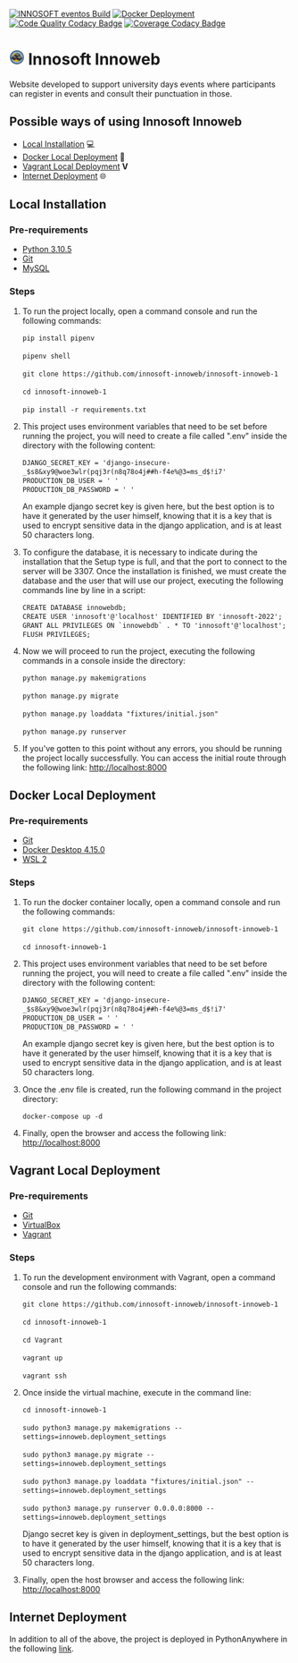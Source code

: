 [![INNOSOFT eventos Build](https://github.com/innosoft-innoweb/innosoft-innoweb-1/actions/workflows/main.yml/badge.svg)](https://github.com/innosoft-innoweb/innosoft-innoweb-1/tree/main)
[![Docker Deployment](https://github.com/innosoft-innoweb/innosoft-innoweb-1/actions/workflows/docker.yml/badge.svg)](https://hub.docker.com/layers/innosoftinnoweb/innosoft-innoweb-1/main/images/sha256-4b3216f902c8506c4de58b5ad6f33531e467d09fca80e9c629d98ed68d67dae4?context=explore)
[![Code Quality Codacy Badge](https://app.codacy.com/project/badge/Grade/6c581ba57c024b42a96e0cdd285c87d3)](https://www.codacy.com/gh/innosoft-innoweb/innosoft-innoweb-1/dashboard?utm_source=github.com&amp;utm_medium=referral&amp;utm_content=innosoft-innoweb/innosoft-innoweb-1&amp;utm_campaign=Badge_Grade)
[![Coverage Codacy Badge](https://app.codacy.com/project/badge/Coverage/6c581ba57c024b42a96e0cdd285c87d3)](https://www.codacy.com/gh/innosoft-innoweb/innosoft-innoweb-1/dashboard?utm_source=github.com&utm_medium=referral&utm_content=innosoft-innoweb/innosoft-innoweb-1&utm_campaign=Badge_Coverage)

# <img src="https://github.com/innosoft-innoweb/innosoft-innoweb-1/blob/main/static/images/innosoft_logo-nobg.png" width="27"> Innosoft Innoweb

Website developed to support university days events where participants can register in events and consult their punctuation in those.

## Possible ways of using Innosoft Innoweb

 - [Local Installation](#local-installation) :computer:
 - [Docker Local Deployment](#docker-local-deployment) :whale:
 - [Vagrant Local Deployment](#vagrant-local-deployment) **V**
 - [Internet Deployment](#internet-deployment) :globe_with_meridians:

## Local Installation

### Pre-requirements

- [Python 3.10.5](https://www.python.org/downloads/)
- [Git](https://git-scm.com/downloads)
- [MySQL](https://dev.mysql.com/downloads/installer/)

### Steps

1. To run the project locally, open a command console and run the following commands:

    ```
    pip install pipenv
    
    pipenv shell
    
    git clone https://github.com/innosoft-innoweb/innosoft-innoweb-1
  
    cd innosoft-innoweb-1
  
    pip install -r requirements.txt
    ```
    
2. This project uses environment variables that need to be set before running the project, you will need to create a file called ".env" inside the directory with the following content:

    ```
    DJANGO_SECRET_KEY = 'django-insecure-_$s8&xy9@woe3wlr(pqj3r(n8q78o4j##h-f4e%@3=ms_d$!i7'
    PRODUCTION_DB_USER = ' '
    PRODUCTION_DB_PASSWORD = ' '
    ```
    An example django secret key is given here, but the best option is to have it generated by the user himself, knowing that it is a key that is used to encrypt       sensitive data in the django application, and is at least 50 characters long.
    
3. To configure the database, it is necessary to indicate during the installation that the Setup type is full, and that the port to connect to the server will be 3307.
Once the installation is finished, we must create the database and the user that will use our project, executing the following commands line by line in a script:

    ```
    CREATE DATABASE innowebdb;
    CREATE USER 'innosoft'@'localhost' IDENTIFIED BY 'innosoft-2022';
    GRANT ALL PRIVILEGES ON `innowebdb` . * TO 'innosoft'@'localhost';
    FLUSH PRIVILEGES;
    ```
    
4. Now we will proceed to run the project, executing the following commands in a console inside the directory:

    ```
    python manage.py makemigrations

    python manage.py migrate

    python manage.py loaddata "fixtures/initial.json"

    python manage.py runserver
    ```

5. If you've gotten to this point without any errors, you should be running the project locally successfully. You can access the initial route through the following link: [http://localhost:8000](http://localhost:8000) 
   
## Docker Local Deployment

### Pre-requirements

- [Git](https://git-scm.com/downloads)
- [Docker Desktop 4.15.0](https://docs.docker.com/desktop/release-notes/)
- [WSL 2](https://wslstorestorage.blob.core.windows.net/wslblob/wsl_update_x64.msi)

### Steps

1. To run the docker container locally, open a command console and run the following commands:

    ```
    git clone https://github.com/innosoft-innoweb/innosoft-innoweb-1
  
    cd innosoft-innoweb-1
    ```
    
2. This project uses environment variables that need to be set before running the project, you will need to create a file called ".env" inside the directory with the following content:

    ```
    DJANGO_SECRET_KEY = 'django-insecure-_$s8&xy9@woe3wlr(pqj3r(n8q78o4j##h-f4e%@3=ms_d$!i7'
    PRODUCTION_DB_USER = ' '
    PRODUCTION_DB_PASSWORD = ' '
    ```
    An example django secret key is given here, but the best option is to have it generated by the user himself, knowing that it is a key that is used to encrypt       sensitive data in the django application, and is at least 50 characters long.
    
 3. Once the .env file is created, run the following command in the project directory:
    
    ```
    docker-compose up -d
    ```

4. Finally, open the browser and access the following link: [http://localhost:8000](http://localhost:8000)

## Vagrant Local Deployment

### Pre-requirements

- [Git](https://git-scm.com/downloads)
- [VirtualBox](https://www.virtualbox.org/wiki/Downloads)
- [Vagrant](https://developer.hashicorp.com/vagrant/downloads)

### Steps

1. To run the development environment with Vagrant, open a command console and run the following commands:

    ```
    git clone https://github.com/innosoft-innoweb/innosoft-innoweb-1
  
    cd innosoft-innoweb-1
  
    cd Vagrant
    
    vagrant up
    
    vagrant ssh
    ```
    
2. Once inside the virtual machine, execute in the command line:

    ```
    cd innosoft-innoweb-1
    
    sudo python3 manage.py makemigrations --settings=innoweb.deployment_settings
    
    sudo python3 manage.py migrate --settings=innoweb.deployment_settings
    
    sudo python3 manage.py loaddata "fixtures/initial.json" --settings=innoweb.deployment_settings
    
    sudo python3 manage.py runserver 0.0.0.0:8000 --settings=innoweb.deployment_settings
    ```

    Django secret key is given in deployment_settings, but the best option is to have it generated by the user himself, knowing that it is a key that is used to encrypt sensitive data in the django application, and is at least 50 characters long.

3. Finally, open the host browser and access the following link: [http://localhost:8000](http://localhost:8000)

## Internet Deployment

In addition to all of the above, the project is deployed in PythonAnywhere in the following [link](https://innosoftinnoweb.pythonanywhere.com/).
